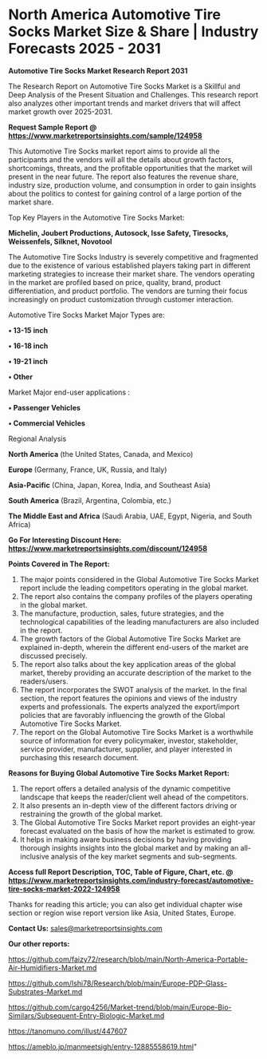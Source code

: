 # North America Automotive Tire Socks Market Size & Share | Industry Forecasts 2025 - 2031

<strong>Automotive Tire Socks Market Research Report 2031</strong>

The Research Report on Automotive Tire Socks Market is a Skillful and Deep Analysis of the Present Situation and Challenges. This research report also analyzes other important trends and market drivers that will affect market growth over 2025-2031.

<strong>Request Sample Report @ <a href=https://www.marketreportsinsights.com/sample/124958>https://www.marketreportsinsights.com/sample/124958</a></strong>

This Automotive Tire Socks market report aims to provide all the participants and the vendors will all the details about growth factors, shortcomings, threats, and the profitable opportunities that the market will present in the near future. The report also features the revenue share, industry size, production volume, and consumption in order to gain insights about the politics to contest for gaining control of a large portion of the market share.

Top Key Players in the Automotive Tire Socks Market:

<strong>Michelin, Joubert Productions, Autosock, Isse Safety, Tiresocks, Weissenfels, Silknet, Novotool</strong>

The Automotive Tire Socks Industry is severely competitive and fragmented due to the existence of various established players taking part in different marketing strategies to increase their market share. The vendors operating in the market are profiled based on price, quality, brand, product differentiation, and product portfolio. The vendors are turning their focus increasingly on product customization through customer interaction.

Automotive Tire Socks Market Major Types are:

<strong>• 13-15 inch

• 16-18 inch

• 19-21 inch

• Other</strong>

Market Major end-user applications :

<strong>• Passenger Vehicles

• Commercial Vehicles</strong>

Regional Analysis

</u><strong><b>North America</b></strong> (the United States, Canada, and Mexico)

<strong><b>Europe </b></strong>(Germany, France, UK, Russia, and Italy)

<strong><b>Asia-Pacific</b></strong> (China, Japan, Korea, India, and Southeast Asia)

<strong><b>South America</b></strong> (Brazil, Argentina, Colombia, etc.)

<strong><b>The Middle East and Africa</b></strong> (Saudi Arabia, UAE, Egypt, Nigeria, and South Africa)

<strong>Go For Interesting Discount Here: <a href=https://www.marketreportsinsights.com/discount/124958>https://www.marketreportsinsights.com/discount/124958</a></strong>

<strong>Points Covered in The Report:</strong>
<ol>
  <li>The major points considered in the Global Automotive Tire Socks Market report include the leading competitors operating in the global market.</li>
  <li>The report also contains the company profiles of the players operating in the global market.</li>
  <li>The manufacture, production, sales, future strategies, and the technological capabilities of the leading manufacturers are also included in the report.</li>
  <li>The growth factors of the Global Automotive Tire Socks Market are explained in-depth, wherein the different end-users of the market are discussed precisely.</li>
  <li>The report also talks about the key application areas of the global market, thereby providing an accurate description of the market to the readers/users.</li>
  <li>The report incorporates the SWOT analysis of the market. In the final section, the report features the opinions and views of the industry experts and professionals. The experts analyzed the export/import policies that are favorably influencing the growth of the Global Automotive Tire Socks Market.</li>
  <li>The report on the Global Automotive Tire Socks Market is a worthwhile source of information for every policymaker, investor, stakeholder, service provider, manufacturer, supplier, and player interested in purchasing this research document.</li>
</ol>
<strong>Reasons for Buying Global Automotive Tire Socks Market Report:</strong>

<ol>
  <li>The report offers a detailed analysis of the dynamic competitive landscape that keeps the reader/client well ahead of the competitors.</li>
  <li>It also presents an in-depth view of the different factors driving or restraining the growth of the global market.</li>
  <li>The Global Automotive Tire Socks Market report provides an eight-year forecast evaluated on the basis of how the market is estimated to grow.</li>
  <li>It helps in making aware business decisions by having providing thorough insights insights into the global market and by making an all-inclusive analysis of the key market segments and sub-segments.</li>
</ol>
<strong>Access full Report Description, TOC, Table of Figure, Chart, etc. @ <a href=https://www.marketreportsinsights.com/industry-forecast/automotive-tire-socks-market-2022-124958>https://www.marketreportsinsights.com/industry-forecast/automotive-tire-socks-market-2022-124958</a></strong>


Thanks for reading this article; you can also get individual chapter wise section or region wise report version like Asia, United States, Europe.

<strong>Contact Us:</strong>
sales@marketreportsinsights.com

<strong>Our other reports:</strong>

<a href=https://github.com/faizy72/research/blob/main/North-America-Portable-Air-Humidifiers-Market.md>https://github.com/faizy72/research/blob/main/North-America-Portable-Air-Humidifiers-Market.md</a>

<a href=https://github.com/Ishi78/Research/blob/main/Europe-PDP-Glass-Substrates-Market.md>https://github.com/Ishi78/Research/blob/main/Europe-PDP-Glass-Substrates-Market.md</a>

<a href=https://github.com/cargo4256/Market-trend/blob/main/Europe-Bio-Similars/Subsequent-Entry-Biologic-Market.md>https://github.com/cargo4256/Market-trend/blob/main/Europe-Bio-Similars/Subsequent-Entry-Biologic-Market.md</a>

<a href=https://tanomuno.com/illust/447607>https://tanomuno.com/illust/447607</a>

<a href=https://ameblo.jp/manmeetsigh/entry-12885558619.html>https://ameblo.jp/manmeetsigh/entry-12885558619.html</a>"
